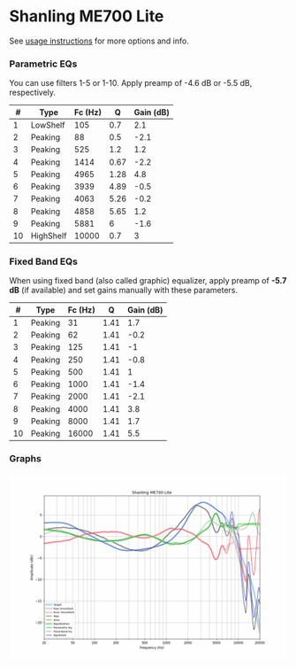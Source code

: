 # Shanling ME700 Lite
See [usage instructions](https://github.com/jaakkopasanen/AutoEq#usage) for more options and info.

### Parametric EQs
You can use filters 1-5 or 1-10. Apply preamp of -4.6 dB or -5.5 dB, respectively.

|   # | Type      |   Fc (Hz) |    Q |   Gain (dB) |
|-----|-----------|-----------|------|-------------|
|   1 | LowShelf  |       105 | 0.7  |         2.1 |
|   2 | Peaking   |        88 | 0.5  |        -2.1 |
|   3 | Peaking   |       525 | 1.2  |         1.2 |
|   4 | Peaking   |      1414 | 0.67 |        -2.2 |
|   5 | Peaking   |      4965 | 1.28 |         4.8 |
|   6 | Peaking   |      3939 | 4.89 |        -0.5 |
|   7 | Peaking   |      4063 | 5.26 |        -0.2 |
|   8 | Peaking   |      4858 | 5.65 |         1.2 |
|   9 | Peaking   |      5881 | 6    |        -1.6 |
|  10 | HighShelf |     10000 | 0.7  |         3   |

### Fixed Band EQs
When using fixed band (also called graphic) equalizer, apply preamp of **-5.7 dB** (if available) and set gains manually with these parameters.

|   # | Type    |   Fc (Hz) |    Q |   Gain (dB) |
|-----|---------|-----------|------|-------------|
|   1 | Peaking |        31 | 1.41 |         1.7 |
|   2 | Peaking |        62 | 1.41 |        -0.2 |
|   3 | Peaking |       125 | 1.41 |        -1   |
|   4 | Peaking |       250 | 1.41 |        -0.8 |
|   5 | Peaking |       500 | 1.41 |         1   |
|   6 | Peaking |      1000 | 1.41 |        -1.4 |
|   7 | Peaking |      2000 | 1.41 |        -2.1 |
|   8 | Peaking |      4000 | 1.41 |         3.8 |
|   9 | Peaking |      8000 | 1.41 |         1.7 |
|  10 | Peaking |     16000 | 1.41 |         5.5 |

### Graphs
![](./Shanling%20ME700%20Lite.png)
